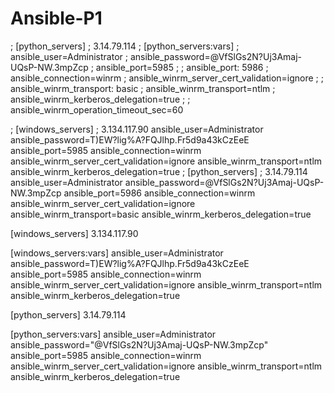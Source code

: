 # Ansible-P1



; [python_servers]
; 3.14.79.114 
; [python_servers:vars]
; ansible_user=Administrator
; ansible_password=@VfSlGs2N?Uj3Amaj-UQsP-NW.3mpZcp
; ansible_port=5985
; ; ansible_port: 5986
; ansible_connection=winrm
; ansible_winrm_server_cert_validation=ignore
; ; ansible_winrm_transport: basic
; ansible_winrm_transport=ntlm
; ansible_winrm_kerberos_delegation=true
; ; ansible_winrm_operation_timeout_sec=60


; [windows_servers]
; 3.134.117.90 ansible_user=Administrator ansible_password=T)EW?lig%A?FQJlhp.Fr5d9a43kCzEeE ansible_port=5985 ansible_connection=winrm ansible_winrm_server_cert_validation=ignore ansible_winrm_transport=ntlm ansible_winrm_kerberos_delegation=true
; [python_servers]
; 3.14.79.114 ansible_user=Administrator ansible_password=@VfSlGs2N?Uj3Amaj-UQsP-NW.3mpZcp ansible_port=5986 ansible_connection=winrm ansible_winrm_server_cert_validation=ignore ansible_winrm_transport=basic ansible_winrm_kerberos_delegation=true



[windows_servers]
3.134.117.90 


[windows_servers:vars]
ansible_user=Administrator
ansible_password=T)EW?lig%A?FQJlhp.Fr5d9a43kCzEeE
ansible_port=5985
ansible_connection=winrm
ansible_winrm_server_cert_validation=ignore
ansible_winrm_transport=ntlm
ansible_winrm_kerberos_delegation=true

[python_servers]
3.14.79.114 

[python_servers:vars]
ansible_user=Administrator
ansible_password="@VfSlGs2N?Uj3Amaj-UQsP-NW.3mpZcp"
ansible_port=5985
ansible_connection=winrm
ansible_winrm_server_cert_validation=ignore
ansible_winrm_transport=ntlm
ansible_winrm_kerberos_delegation=true

